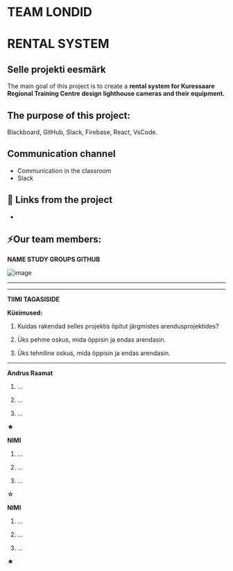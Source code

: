 # TEAM **LONDID**
# RENTAL SYSTEM

## Selle projekti eesmärk
The main goal of this project is to create a **rental system for Kuressaare Regional Training Centre design lighthouse cameras and their equipment.**

## The purpose of this project:
Blackboard, GitHub, Slack, Firebase, React, VsCode.

## Communication channel
- Communication in the classroom
- Slack

## 📓 Links from the project
- 

## ⚡Our team members:

**NAME       STUDY GROUPS       GITHUB**

![image](https://github.com/araamat/Londid/assets/144334374/80570626-6cc1-40b0-bd24-58a1e9ac1653)

---

-----------
**TIIMI TAGASISIDE**

**Küsimused:**
1. Kuidas rakendad selles projektis õpitut järgmistes arendusprojektides?


2. Üks pehme oskus, mida õppisin ja endas arendasin.


3. Üks tehniline oskus, mida õppisin ja endas arendasin.

---


**Andrus Raamat**

1. ...


2. ...


3. ...

★

**NIMI**

1. ...

2. ...

3. ...

☆

**NIMI**

1. ...
 
2. ... 

3. ...

★


